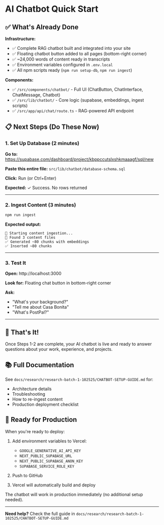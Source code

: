 # AI Chatbot Quick Start

## ✅ What's Already Done

**Infrastructure:**
- ✅ Complete RAG chatbot built and integrated into your site
- ✅ Floating chatbot button added to all pages (bottom-right corner)
- ✅ ~24,000 words of content ready in transcripts
- ✅ Environment variables configured in `.env.local`
- ✅ All npm scripts ready (`npm run setup-db`, `npm run ingest`)

**Components:**
- ✅ `/src/components/chatbot/` - Full UI (ChatButton, ChatInterface, ChatMessage, Chatbot)
- ✅ `/src/lib/chatbot/` - Core logic (supabase, embeddings, ingest scripts)
- ✅ `/src/app/api/chat/route.ts` - RAG-powered API endpoint

## 📋 Next Steps (Do These Now)

### 1. Set Up Database (2 minutes)

**Go to:** https://supabase.com/dashboard/project/kbppccutslxshkmaaagf/sql/new

**Paste this entire file:** `src/lib/chatbot/database-schema.sql`

**Click:** Run (or Ctrl+Enter)

**Expected:** ✓ Success. No rows returned

---

### 2. Ingest Content (3 minutes)

```bash
npm run ingest
```

**Expected output:**
```
🚀 Starting content ingestion...
📂 Found 3 content files
✅ Generated ~80 chunks with embeddings
✅ Inserted ~80 chunks
```

---

### 3. Test It

**Open:** http://localhost:3000

**Look for:** Floating chat button in bottom-right corner

**Ask:**
- "What's your background?"
- "Tell me about Casa Bonita"
- "What's PostPal?"

---

## 🎯 That's It!

Once Steps 1-2 are complete, your AI chatbot is live and ready to answer questions about your work, experience, and projects.

## 📚 Full Documentation

See `docs/research/research-batch-1-102525/CHATBOT-SETUP-GUIDE.md` for:
- Architecture details
- Troubleshooting
- How to re-ingest content
- Production deployment checklist

## 🚀 Ready for Production

When you're ready to deploy:

1. Add environment variables to Vercel:
   - `GOOGLE_GENERATIVE_AI_API_KEY`
   - `NEXT_PUBLIC_SUPABASE_URL`
   - `NEXT_PUBLIC_SUPABASE_ANON_KEY`
   - `SUPABASE_SERVICE_ROLE_KEY`

2. Push to GitHub

3. Vercel will automatically build and deploy

The chatbot will work in production immediately (no additional setup needed).

---

**Need help?** Check the full guide in `docs/research/research-batch-1-102525/CHATBOT-SETUP-GUIDE.md`
